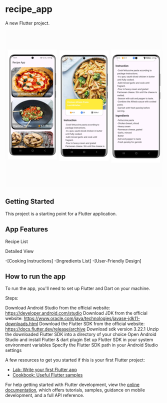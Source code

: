 # recipe_app

A new Flutter project.

![image](assets/images/image.jpeg)

## Getting Started

This project is a starting point for a Flutter application.
## App Features
 Recipe List

 Detailed View
 
-[Cooking Instructions]
-[Ingredients List]
-[User-Friendly Design]

## How to run the app
To run the app, you'll need to set up Flutter and Dart on your machine.

Steps:

Download Android Studio from the official website: https://developer.android.com/studio
Download JDK from the official website: https://www.oracle.com/java/technologies/javase-jdk11-downloads.html
Download the Flutter SDK from the official website: https://docs.flutter.dev/release/archive
Download sdk version 3.22.1
Unzip the downloaded Flutter SDK into a directory of your choice
Open Android Studio and install Flutter & dart plugin
Set up Flutter SDK in your system environment variables
Specify the Flutter SDK path in your Android Studio settings

A few resources to get you started if this is your first Flutter project:

- [Lab: Write your first Flutter app](https://docs.flutter.dev/get-started/codelab)
- [Cookbook: Useful Flutter samples](https://docs.flutter.dev/cookbook)

For help getting started with Flutter development, view the
[online documentation](https://docs.flutter.dev/), which offers tutorials,
samples, guidance on mobile development, and a full API reference.
